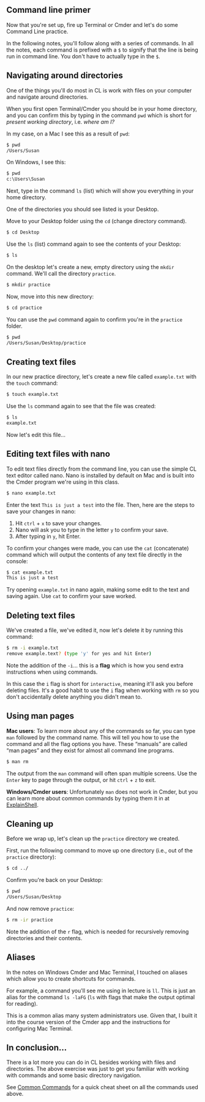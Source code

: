 ## Command line primer

Now that you're set up, fire up Terminal or Cmder and let's do some Command Line practice.

In the following notes, you'll follow along with a series of commands. In all the notes, each command is prefixed with a `$` to signify that the line is being run in command line. You don't have to actually type in the `$`.


## Navigating around directories

One of the things you'll do most in CL is work with files on your computer and navigate around directories.

When you first open Terminal/Cmder you should be in your home directory, and you can confirm this by typing in the command `pwd` which is short for *present working directory*, i.e. *where am I?*

In my case, on a Mac I see this as a result of `pwd`:

```bash
$ pwd
/Users/Susan
```

On Windows, I see this:

```bash
$ pwd
c:\Users\Susan
```

Next, type in the command `ls` (list) which will show you everything in your home directory.

One of the directories you should see listed is your Desktop.

Move to your Desktop folder using the `cd` (change directory command).

```bash
$ cd Desktop
```

Use the `ls` (list) command again to see the contents of your Desktop:

```bash
$ ls
```

On the desktop let's create a new, empty directory using the `mkdir` command. We'll call the directory `practice`.

```bash
$ mkdir practice
```

Now, move into this new directory:

```bash
$ cd practice
```

You can use the `pwd` command again to confirm you're in the `practice` folder.

```bash
$ pwd
/Users/Susan/Desktop/practice
```

## Creating text files

In our new practice directory, let's create a new file called `example.txt` with the `touch` command:

```bash
$ touch example.txt
```

Use the `ls` command again to see that the file was created:

```bash
$ ls
example.txt
```

Now let's edit this file...

## Editing text files with nano

To edit text files directly from the command line, you can use the simple CL text editor called nano. Nano is installed by default on Mac and is built into the Cmder program we're using in this class.

```bash
$ nano example.txt
```

Enter the text `This is just a test` into the file.
Then, here are the steps to save your changes in nano:

1. Hit `ctrl` + `x` to save your changes.
2. Nano will ask you to type in the letter `y` to confirm your save.
3. After typing in `y`, hit Enter.

To confirm your changes were made, you can use the `cat` (concatenate) command which will output the contents of any text file directly in the console:

```bash
$ cat example.txt
This is just a test
```

Try opening `example.txt` in nano again, making some edit to the text and saving again. Use `cat` to confirm your save worked.


## Deleting text files

We've created a file, we've edited it, now let's delete it by running this command:

```bash
$ rm -i example.txt
remove example.text? (type 'y' for yes and hit Enter)
```

Note the addition of the `-i`... this is a **flag** which is how you send extra instructions when using commands.

In this case the `i` flag is short for `interactive`, meaning it'll ask you before deleting files. It's a good habit to use the `i` flag when working with `rm` so you don't accidentally delete anything you didn't mean to.


## Using man pages

__Mac users__: To learn more about any of the commands so far, you can type `man` followed by the command name. This will tell you how to use the command and all the flag options you have. These &ldquo;manuals&rdquo; are called &ldquo;man pages&rdquo; and they exist for almost all command line programs.

```bash
$ man rm
```

The output from the `man` command will often span multiple screens. Use the `Enter` key to page through the output, or hit `ctrl` + `z` to exit.

__Windows/Cmder users__: Unfortunately `man` does not work in Cmder, but you can learn more about common commands by typing them it in at [ExplainShell](http://explainshell.com/).


## Cleaning up
Before we wrap up, let's clean up the `practice` directory we created.

First, run the following command to move up one directory (i.e., out of the `practice` directory):

```bash
$ cd ../
```

Confirm you're back on your Desktop:

```bash
$ pwd
/Users/Susan/Desktop
```

And now remove `practice`:

```bash
$ rm -ir practice
```

Note the addition of the `r` flag, which is needed for recursively removing directories and their contents.


## Aliases
In the notes on Windows Cmder and Mac Terminal, I touched on aliases which allow you to create shortcuts for commands.

For example, a command you'll see me using in lecture is `ll`. This is just an alias for the command `ls -laFG` (`ls` with flags that make the output optimal for reading).

This is a common alias many system administrators use. Given that, I built it into the course version of the Cmder app and the instructions for configuring Mac Terminal.

## In conclusion...
There is a lot more you can do in CL besides working with files and directories. The above exercise was just to get you familiar with working with commands and some basic directory navigation.

See [Common Commands](/command-line/common-commands.md) for a quick cheat sheet on all the commands used above.
